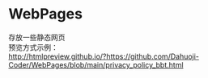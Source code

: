 # WebPages
存放一些静态网页
<br/>
预览方式示例：
<br/>
http://htmlpreview.github.io/?https://github.com/Dahuoji-Coder/WebPages/blob/main/privacy_policy_bbt.html

